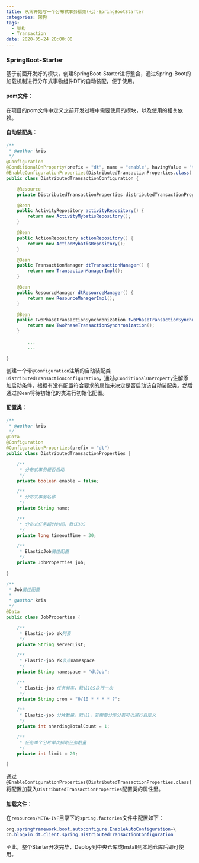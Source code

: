 ```yaml
---
title: 从零开始写一个分布式事务框架(七)-SpringBootStarter
categories: 架构
tags:
  - 架构
  - Transaction
date: 2020-05-24 20:00:00
---
```





### SpringBoot-Starter

基于前面开发好的模块，创建SpringBoot-Starter进行整合，通过Spring-Boot的加载机制进行分布式事物组件DT的自动装配，便于使用。



#### pom文件：

在项目的pom文件中定义之前开发过程中需要使用的模块，以及使用的相关依赖。

<!--more-->



#### 自动装配类：

```java
/**
 * @author kris
 */
@Configuration
@ConditionalOnProperty(prefix = "dt", name = "enable", havingValue = "true")
@EnableConfigurationProperties(DistributedTransactionProperties.class)
public class DistributedTransactionConfiguration {

    @Resource
    private DistributedTransactionProperties distributedTransactionProperties;

    @Bean
    public ActivityRepository activityRepository() {
        return new ActivityMybatisRepository();
    }

    @Bean
    public ActionRepository actionRepository() {
        return new ActionMybatisRepository();
    }

    @Bean
    public TransactionManager dtTransactionManager() {
        return new TransactionManagerImpl();
    }

    @Bean
    public ResourceManager dtResourceManager() {
        return new ResourceManagerImpl();
    }

    @Bean
    public TwoPhaseTransactionSynchronization twoPhaseTransactionSynchronization() {
        return new TwoPhaseTransactionSynchronization();
    }
  
		...
		...

}


```

创建一个带`@Configuration`注解的自动装配类 `DistributedTransactionConfiguration`，通过`@ConditionalOnProperty`注解添加启动条件，根据有没有配置符合要求的属性来决定是否启动该自动装配类。然后通过`@Bean`将待初始化的类进行初始化配置。



#### 配置类：

```java
/**
 * @author kris
 */
@Data
@Configuration
@ConfigurationProperties(prefix = "dt")
public class DistributedTransactionProperties {

    /**
     * 分布式事务是否启动
     */
    private boolean enable = false;

    /**
     * 分布式事务名称
     */
    private String name;

    /**
     * 分布式任务超时时间，默认30S
     */
    private long timeoutTime = 30;

    /**
     * ElasticJob属性配置
     */
    private JobProperties job;

}
```

```java
/**
 * Job属性配置
 *
 * @author kris
 */
@Data
public class JobProperties {

    /**
     * Elastic-job zk列表
     */
    private String serverList;

    /**
     * Elastic-job zk节点namespace
     */
    private String namespace = "dtJob";

    /**
     * Elastic-job 任务频率，默认10S执行一次
     */
    private String cron = "0/10 * * * * ?";

    /**
     * Elastic-job 分片数量。默认1，若需要分库分表可以进行自定义
     */
    private int shardingTotalCount = 1;

    /**
     * 任务单个分片单次捞取任务数量
     */
    private int limit = 20;

}
```

通过`@EnableConfigurationProperties(DistributedTransactionProperties.class)`将配置加载入`DistributedTransactionProperties`配置类的属性里。



#### 加载文件：

在`resources/META-INF`目录下的`spring.factories`文件中配置如下：

```java
org.springframework.boot.autoconfigure.EnableAutoConfiguration=\
cn.blogxin.dt.client.spring.DistributedTransactionConfiguration
```



至此，整个Starter开发完毕，Deploy到中央仓库或Install到本地仓库后即可使用。



